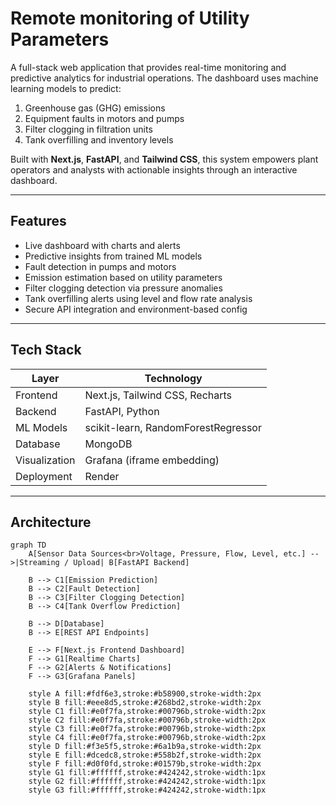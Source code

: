 # Remote monitoring of Utility Parameters

A full-stack web application that provides real-time monitoring and predictive analytics for industrial operations. The dashboard uses machine learning models to predict:

1. Greenhouse gas (GHG) emissions  
2. Equipment faults in motors and pumps  
3. Filter clogging in filtration units  
4. Tank overfilling and inventory levels

Built with **Next.js**, **FastAPI**, and **Tailwind CSS**, this system empowers plant operators and analysts with actionable insights through an interactive dashboard.

---

##  Features

- Live dashboard with charts and alerts
- Predictive insights from trained ML models
- Fault detection in pumps and motors
- Emission estimation based on utility parameters
- Filter clogging detection via pressure anomalies
- Tank overfilling alerts using level and flow rate analysis
- Secure API integration and environment-based config

---

##  Tech Stack

| Layer       | Technology        |
|-------------|-------------------|
| Frontend    | Next.js, Tailwind CSS, Recharts |
| Backend     | FastAPI, Python |
| ML Models   | scikit-learn, RandomForestRegressor |
| Database    | MongoDB  |
| Visualization | Grafana (iframe embedding) |
| Deployment  |Render|

---


## Architecture

```mermaid
graph TD
    A[Sensor Data Sources<br>Voltage, Pressure, Flow, Level, etc.] -->|Streaming / Upload| B[FastAPI Backend]

    B --> C1[Emission Prediction]
    B --> C2[Fault Detection]
    B --> C3[Filter Clogging Detection]
    B --> C4[Tank Overflow Prediction]

    B --> D[Database]
    B --> E[REST API Endpoints]

    E --> F[Next.js Frontend Dashboard]
    F --> G1[Realtime Charts]
    F --> G2[Alerts & Notifications]
    F --> G3[Grafana Panels]

    style A fill:#fdf6e3,stroke:#b58900,stroke-width:2px
    style B fill:#eee8d5,stroke:#268bd2,stroke-width:2px
    style C1 fill:#e0f7fa,stroke:#00796b,stroke-width:2px
    style C2 fill:#e0f7fa,stroke:#00796b,stroke-width:2px
    style C3 fill:#e0f7fa,stroke:#00796b,stroke-width:2px
    style C4 fill:#e0f7fa,stroke:#00796b,stroke-width:2px
    style D fill:#f3e5f5,stroke:#6a1b9a,stroke-width:2px
    style E fill:#dcedc8,stroke:#558b2f,stroke-width:2px
    style F fill:#d0f0fd,stroke:#01579b,stroke-width:2px
    style G1 fill:#ffffff,stroke:#424242,stroke-width:1px
    style G2 fill:#ffffff,stroke:#424242,stroke-width:1px
    style G3 fill:#ffffff,stroke:#424242,stroke-width:1px


```
